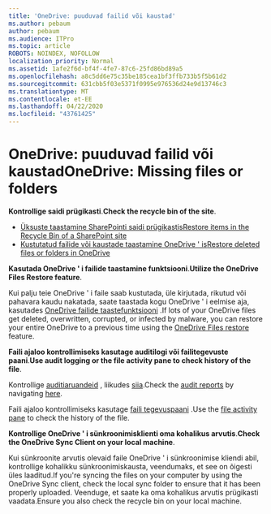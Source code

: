 ```yaml
---
title: 'OneDrive: puuduvad failid või kaustad'
ms.author: pebaum
author: pebaum
ms.audience: ITPro
ms.topic: article
ROBOTS: NOINDEX, NOFOLLOW
localization_priority: Normal
ms.assetid: 1afe2f6d-bf4f-4fe7-87c6-25fd86bd89a5
ms.openlocfilehash: a8c5dd6e75c35be185cea1bf3ffb733b5f5b61d2
ms.sourcegitcommit: 631cbb5f03e5371f0995e976536d24e9d13746c3
ms.translationtype: MT
ms.contentlocale: et-EE
ms.lasthandoff: 04/22/2020
ms.locfileid: "43761425"
---
```

# <a name="onedrive-missing-files-or-folders"></a><span data-ttu-id="e9cf5-102">OneDrive: puuduvad failid või kaustad</span><span class="sxs-lookup"><span data-stu-id="e9cf5-102">OneDrive: Missing files or folders</span></span>

<span data-ttu-id="e9cf5-103">**Kontrollige saidi prügikasti**.</span><span class="sxs-lookup"><span data-stu-id="e9cf5-103">**Check the recycle bin of the site**.</span></span>

- [<span data-ttu-id="e9cf5-104">Üksuste taastamine SharePointi saidi prügikastis</span><span class="sxs-lookup"><span data-stu-id="e9cf5-104">Restore items in the Recycle Bin of a SharePoint site</span></span>](https://support.office.com/article/restore-deleted-items-from-the-site-collection-recycle-bin-5fa924ee-16d7-487b-9a0a-021b9062d14b)
- [<span data-ttu-id="e9cf5-105">Kustutatud failide või kaustade taastamine OneDrive ' is</span><span class="sxs-lookup"><span data-stu-id="e9cf5-105">Restore deleted files or folders in OneDrive</span></span>](https://support.office.com/article/Restore-deleted-files-or-folders-in-OneDrive-949ada80-0026-4db3-a953-c99083e6a84f)


<span data-ttu-id="e9cf5-106">**Kasutada OneDrive ' i failide taastamine funktsiooni**.</span><span class="sxs-lookup"><span data-stu-id="e9cf5-106">**Utilize the OneDrive Files Restore feature**.</span></span> 

<span data-ttu-id="e9cf5-107">Kui palju teie OneDrive ' i faile saab kustutada, üle kirjutada, rikutud või pahavara kaudu nakatada, saate taastada kogu OneDrive ' i eelmise aja, kasutades [OneDrive failide taastefunktsiooni](https://support.office.com/article/Restore-your-OneDrive-fa231298-759d-41cf-bcd0-25ac53eb8a15) .</span><span class="sxs-lookup"><span data-stu-id="e9cf5-107">If lots of your OneDrive files get deleted, overwritten, corrupted, or infected by malware, you can restore your entire OneDrive to a previous time using the [OneDrive Files restore](https://support.office.com/article/Restore-your-OneDrive-fa231298-759d-41cf-bcd0-25ac53eb8a15) feature.</span></span>


<span data-ttu-id="e9cf5-108">**Faili ajaloo kontrollimiseks kasutage auditilogi või failitegevuste paani**.</span><span class="sxs-lookup"><span data-stu-id="e9cf5-108">**Use audit logging or the file activity pane to check history of the file**.</span></span>

<span data-ttu-id="e9cf5-109">Kontrollige [auditiaruandeid](https://docs.microsoft.com/office365/securitycompliance/search-the-audit-log-in-security-and-compliance) , liikudes [siia](https://sip.protection.office.com/).</span><span class="sxs-lookup"><span data-stu-id="e9cf5-109">Check the [audit reports](https://docs.microsoft.com/office365/securitycompliance/search-the-audit-log-in-security-and-compliance) by navigating [here](https://sip.protection.office.com/).</span></span>


<span data-ttu-id="e9cf5-110">Faili ajaloo kontrollimiseks kasutage [faili tegevuspaani](https://support.office.com/article/File-activity-in-a-document-library-6105ecda-1dd0-4f6f-9542-102bf5c0ffe0) .</span><span class="sxs-lookup"><span data-stu-id="e9cf5-110">Use the [file activity pane](https://support.office.com/article/File-activity-in-a-document-library-6105ecda-1dd0-4f6f-9542-102bf5c0ffe0) to check the history of the file.</span></span>


<span data-ttu-id="e9cf5-111">**Kontrollige OneDrive ' i sünkroonimisklienti oma kohalikus arvutis**.</span><span class="sxs-lookup"><span data-stu-id="e9cf5-111">**Check the OneDrive Sync Client on your local machine**.</span></span>

<span data-ttu-id="e9cf5-112">Kui sünkroonite arvutis olevaid faile OneDrive ' i sünkroonimise kliendi abil, kontrollige kohalikku sünkroonimiskausta, veendumaks, et see on õigesti üles laaditud.</span><span class="sxs-lookup"><span data-stu-id="e9cf5-112">If you're syncing the files on your computer by using the OneDrive Sync client, check the local sync folder to ensure that it has been properly uploaded.</span></span> <span data-ttu-id="e9cf5-113">Veenduge, et saate ka oma kohalikus arvutis prügikasti vaadata.</span><span class="sxs-lookup"><span data-stu-id="e9cf5-113">Ensure you also check the recycle bin on your local machine.</span></span>


